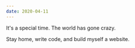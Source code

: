 ```yaml
---
date: 2020-04-11
---
```


It's a special time. The world has gone crazy.

Stay home, write code, and build myself a website.
